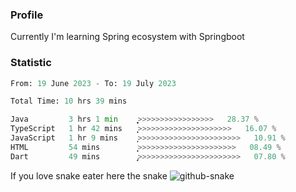 ### Profile 

Currently I'm learning Spring ecosystem with Springboot

### Statistic
<!--START_SECTION:waka-->

```python
From: 19 June 2023 - To: 19 July 2023

Total Time: 10 hrs 39 mins

Java         3 hrs 1 min     ͎͎͎͎͎͎͎͙>>>>>>>>>>>>>>>>>   28.37 %
TypeScript   1 hr 42 mins    ͎͎͎͎>>>>>>>>>>>>>>>>>>>>>   16.07 %
JavaScript   1 hr 9 mins     ͎͎>>>>>>>>>>>>>>>>>>>>>>>   10.91 %
HTML         54 mins         ͎͎͙>>>>>>>>>>>>>>>>>>>>>>   08.49 %
Dart         49 mins         ̡͎>>>>>>>>>>>>>>>>>>>>>>>   07.80 %
```

<!--END_SECTION:waka-->

If you love snake eater here the snake 
<picture>
  <source media="(prefers-color-scheme: dark)" srcset="https://github.com/pradana4648/pradana4648/blob/c0566a83ca6ea5f2e46bab00e717c4c82b4b5c4c/github-contribution-grid-snake-dark.svg" />
  <source media="(prefers-color-scheme: light)" srcset="https://github.com/pradana4648/pradana4648/blob/c0566a83ca6ea5f2e46bab00e717c4c82b4b5c4c/github-contribution-grid-snake.svg" />
  <img alt="github-snake" src="https://github.com/pradana4648/pradana4648/blob/c0566a83ca6ea5f2e46bab00e717c4c82b4b5c4c/github-contribution-grid-snake.svg" />
</picture>
